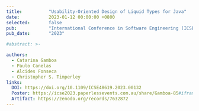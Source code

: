 ```yaml
---
title:          "Usability-Oriented Design of Liquid Types for Java"
date:           2023-01-12 00:00:00 +0800
selected:       false
pub:            "International Conference in Software Engineering (ICSE)"
pub_date:       "2023"

#abstract: >-

authors:
  - Catarina Gamboa
  - Paulo Canelas
  - Alcides Fonseca
  - Christopher S. Timperley
links:
  DOI: https://doi.org/10.1109/ICSE48619.2023.00132
  Poster: https://icse2023.paperlessevents.com.au/share/Gamboa-85#iframe-1
  Artifact: https://zenodo.org/records/7632872
---
```

